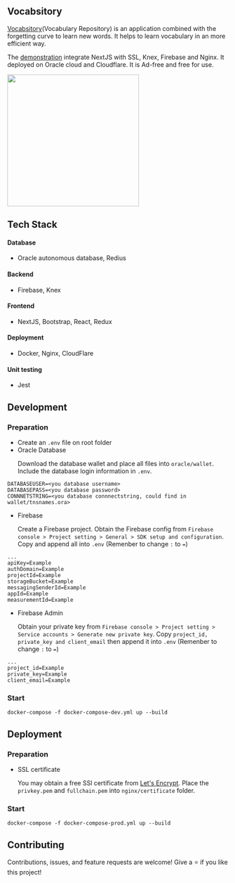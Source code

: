 ## Vocabsitory
[Vocabsitory](https://vocabsitory.site/)(Vocabulary Repository) is an application combined with the forgetting curve to learn new words. It helps to learn vocabulary in an more efficient way.<p />

The [demonstration](https://vocabsitory.site/) integrate NextJS with SSL, Knex, Firebase and Nginx. It deployed on Oracle cloud and Cloudflare. It is Ad-free and free for use.

 <img src="https://i.imgur.com/FanQzUF.png" width="300">
 
## Tech Stack
#### Database
- Oracle autonomous database, Redius
#### Backend
- Firebase, Knex
#### Frontend
- NextJS, Bootstrap, React, Redux 
#### Deployment
- Docker, Nginx, CloudFlare
#### Unit testing
- Jest

## Development
### Preparation
- Create an `.env` file on root folder
- Oracle Database</p>
Download the database wallet and place all files into `oracle/wallet`. Include the database login information in `.env`.
```
DATABASEUSER=<you database username>
DATABASEPASS=<you database password>
CONNNETSTRING=<you database connnectstring, could find in wallet/tnsnames.ora>
```
- Firebase</p>
Create a Firebase project. Obtain the Firebase config from `Firebase console > Project setting > General > SDK setup and configuration`. Copy and append all into `.env` (Remenber to change `:` to `=`)
```
...
apiKey=Example
authDomain=Example
projectId=Example
storageBucket=Example
messagingSenderId=Example
appId=Example
measurementId=Example
```
- Firebase Admin</p>
Obtain your private key from `Firebase console > Project setting > Service accounts > Generate new private key`. Copy `project_id, private_key and client_email` then append it into `.env` (Remenber to change `:` to `=`)
```
...
project_id=Example
private_key=Example
client_email=Example
```
### Start
```
docker-compose -f docker-compose-dev.yml up --build
```

## Deployment
### Preparation
- SSL certificate</p>
You may obtain a free SSl certificate from [Let's Encrypt](https://letsencrypt.org/). Place the `privkey.pem` and `fullchain.pem` into `nginx/certificate` folder. 
### Start
```
docker-compose -f docker-compose-prod.yml up --build
```

## Contributing
Contributions, issues, and feature requests are welcome!
Give a ⭐️ if you like this project!
